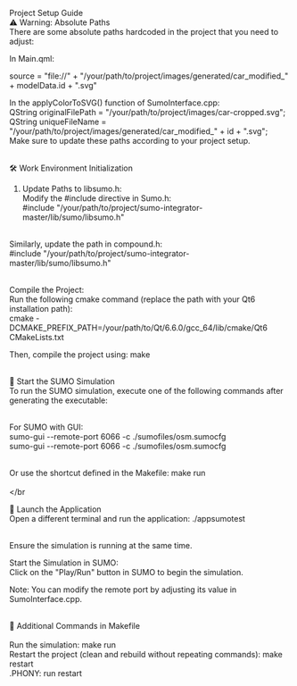 Project Setup Guide </br>
⚠️ Warning: Absolute Paths</br>
There are some absolute paths hardcoded in the project that you need to adjust:

In Main.qml: </br>

source = "file://" + "/your/path/to/project/images/generated/car_modified_" + modelData.id + ".svg"</br>

In the applyColorToSVG() function of SumoInterface.cpp:</br>
QString originalFilePath = "/your/path/to/project/images/car-cropped.svg";</br>
QString uniqueFileName = "/your/path/to/project/images/generated/car_modified_" + id + ".svg";</br>
Make sure to update these paths according to your project setup.</br></br>

🛠️ Work Environment Initialization</br>
1. Update Paths to libsumo.h:</br>
Modify the #include directive in Sumo.h:</br>
#include "/your/path/to/project/sumo-integrator-master/lib/sumo/libsumo.h"</br></br>

Similarly, update the path in compound.h:</br>
#include "/your/path/to/project/sumo-integrator-master/lib/sumo/libsumo.h"</br></br>

 Compile the Project:</br>
Run the following cmake command (replace the path with your Qt6 installation path):</br>
cmake -DCMAKE_PREFIX_PATH=/your/path/to/Qt/6.6.0/gcc_64/lib/cmake/Qt6 CMakeLists.txt</br>

Then, compile the project using: make</br></br>


🚗 Start the SUMO Simulation</br>
To run the SUMO simulation, execute one of the following commands after generating the executable:</br></br>

For SUMO with GUI:</br>
sumo-gui --remote-port 6066 -c ./sumofiles/osm.sumocfg</br>
sumo-gui --remote-port 6066 -c ./sumofiles/osm.sumocfg</br></br>

Or use the shortcut defined in the Makefile: make run</br></br></br


🚀 Launch the Application</br>
Open a different terminal and run the application: ./appsumotest</br></br>

Ensure the simulation is running at the same time.</br>

Start the Simulation in SUMO:</br>
Click on the "Play/Run" button in SUMO to begin the simulation.</br>

Note: You can modify the remote port by adjusting its value in SumoInterface.cpp.</br></br>

🔧 Additional Commands in Makefile</br></br>
Run the simulation:    make run</br>
Restart the project (clean and rebuild without repeating commands): make restart</br>
.PHONY: run restart</br>








